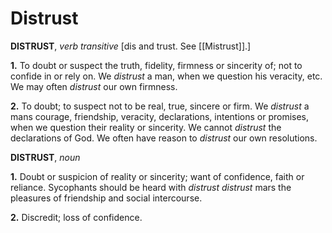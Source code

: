 # Distrust

**DISTRUST**, _verb transitive_ \[dis and trust. See [[Mistrust]].\]

**1.** To doubt or suspect the truth, fidelity, firmness or sincerity of; not to confide in or rely on. We _distrust_ a man, when we question his veracity, etc. We may often _distrust_ our own firmness.

**2.** To doubt; to suspect not to be real, true, sincere or firm. We _distrust_ a mans courage, friendship, veracity, declarations, intentions or promises, when we question their reality or sincerity. We cannot _distrust_ the declarations of God. We often have reason to _distrust_ our own resolutions.

**DISTRUST**, _noun_

**1.** Doubt or suspicion of reality or sincerity; want of confidence, faith or reliance. Sycophants should be heard with _distrust_ _distrust_ mars the pleasures of friendship and social intercourse.

**2.** Discredit; loss of confidence.